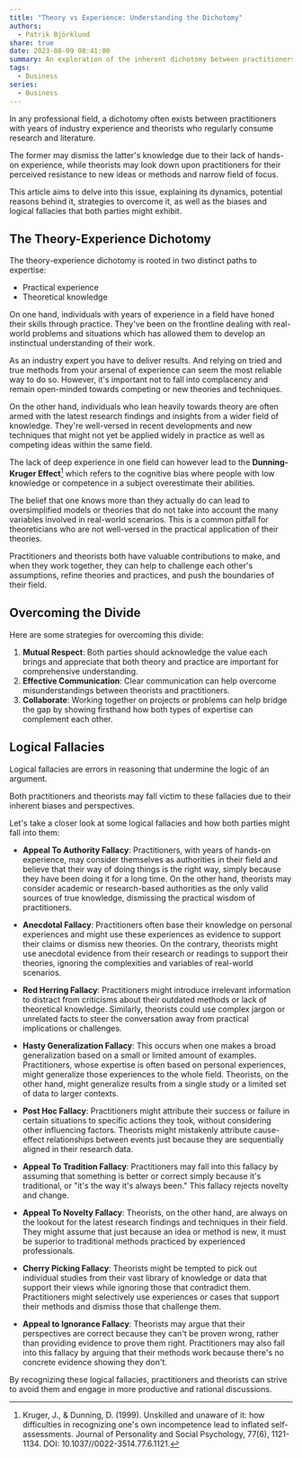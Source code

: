 ```yaml
---
title: "Theory vs Experience: Understanding the Dichotomy"
authors:
  - Patrik Björklund
share: true
date: 2023-08-09 08:41:00
summary: An exploration of the inherent dichotomy between practitioners with industry experience and theorists, with a focus on their respective biases, logical fallacies, and strategies for bridging this divide.
tags:
  - Business
series:
  - Business
---
```


In any professional field, a dichotomy often exists between practitioners with years of industry experience and theorists who regularly consume research and literature. 

The former may dismiss the latter's knowledge due to their lack of hands-on experience, while theorists may look down upon practitioners for their perceived resistance to new ideas or methods and narrow field of focus.

This article aims to delve into this issue, explaining its dynamics, potential reasons behind it, strategies to overcome it, as well as the biases and logical fallacies that both parties might exhibit.

## The Theory-Experience Dichotomy

The theory-experience dichotomy is rooted in two distinct paths to expertise: 

- Practical experience
- Theoretical knowledge

On one hand, individuals with years of experience in a field have honed their skills through practice. They've been on the frontline dealing with real-world problems and situations which has allowed them to develop an instinctual understanding of their work.

As an industry expert you have to deliver results. And relying on tried and true methods from your arsenal of experience can seem the most reliable way to do so. However, it's important not to fall into complacency and remain open-minded towards competing or new theories and techniques.

On the other hand, individuals who lean heavily towards theory are often armed with the latest research findings and insights from a wider field of knowledge. They're well-versed in recent developments and new techniques that might not yet be applied widely in practice as well as competing ideas within the same field.

The lack of deep experience in one field can however lead to the **Dunning-Kruger Effect**[^1^] which refers to the cognitive bias where people with low knowledge or competence in a subject overestimate their abilities.

The belief that one knows more than they actually do can lead to oversimplified models or theories that do not take into account the many variables involved in real-world scenarios. This is a common pitfall for theoreticians who are not well-versed in the practical application of their theories.

Practitioners and theorists both have valuable contributions to make, and when they work together, they can help to challenge each other's assumptions, refine theories and practices, and push the boundaries of their field. 

## Overcoming the Divide

Here are some strategies for overcoming this divide:

1. **Mutual Respect**: Both parties should acknowledge the value each brings and appreciate that both theory and practice are important for comprehensive understanding.
2. **Effective Communication**: Clear communication can help overcome misunderstandings between theorists and practitioners.
3. **Collaborate**: Working together on projects or problems can help bridge the gap by showing firsthand how both types of expertise can complement each other.

## Logical Fallacies 

Logical fallacies are errors in reasoning that undermine the logic of an argument. 

Both practitioners and theorists may fall victim to these fallacies due to their inherent biases and perspectives. 

Let's take a closer look at some logical fallacies and how both parties might fall into them:

- **Appeal To Authority Fallacy**: Practitioners, with years of hands-on experience, may consider themselves as authorities in their field and believe that their way of doing things is the right way, simply because they have been doing it for a long time. On the other hand, theorists may consider academic or research-based authorities as the only valid sources of true knowledge, dismissing the practical wisdom of practitioners.

- **Anecdotal Fallacy**: Practitioners often base their knowledge on personal experiences and might use these experiences as evidence to support their claims or dismiss new theories. On the contrary, theorists might use anecdotal evidence from their research or readings to support their theories, ignoring the complexities and variables of real-world scenarios.

- **Red Herring Fallacy**: Practitioners might introduce irrelevant information to distract from criticisms about their outdated methods or lack of theoretical knowledge. Similarly, theorists could use complex jargon or unrelated facts to steer the conversation away from practical implications or challenges.

- **Hasty Generalization Fallacy**: This occurs when one makes a broad generalization based on a small or limited amount of examples. Practitioners, whose expertise is often based on personal experiences, might generalize those experiences to the whole field. Theorists, on the other hand, might generalize results from a single study or a limited set of data to larger contexts.

- **Post Hoc Fallacy**: Practitioners might attribute their success or failure in certain situations to specific actions they took, without considering other influencing factors. Theorists might mistakenly attribute cause-effect relationships between events just because they are sequentially aligned in their research data.

- **Appeal To Tradition Fallacy**: Practitioners may fall into this fallacy by assuming that something is better or correct simply because it's traditional, or "it's the way it's always been." This fallacy rejects novelty and change.

- **Appeal To Novelty Fallacy**: Theorists, on the other hand, are always on the lookout for the latest research findings and techniques in their field. They might assume that just because an idea or method is new, it must be superior to traditional methods practiced by experienced professionals. 

- **Cherry Picking Fallacy**: Theorists might be tempted to pick out individual studies from their vast library of knowledge or data that support their views while ignoring those that contradict them. Practitioners might selectively use experiences or cases that support their methods and dismiss those that challenge them.

- **Appeal to Ignorance Fallacy**: Theorists may argue that their perspectives are correct because they can't be proven wrong, rather than providing evidence to prove them right. Practitioners may also fall into this fallacy by arguing that their methods work because there's no concrete evidence showing they don't. 

By recognizing these logical fallacies, practitioners and theorists can strive to avoid them and engage in more productive and rational discussions.


[^1^]: Kruger, J., & Dunning, D. (1999). Unskilled and unaware of it: how difficulties in recognizing one's own incompetence lead to inflated self-assessments. Journal of Personality and Social Psychology, 77(6), 1121-1134. DOI: 10.1037//0022-3514.77.6.1121.



